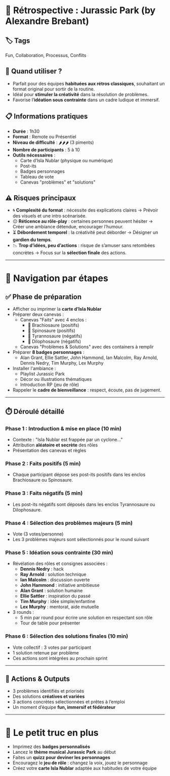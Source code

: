 # 🦖 Rétrospective : Jurassic Park (by Alexandre Brebant)

## 🏷️ Tags
Fun, Collaboration, Processus, Conflits

## 🎯 Quand utiliser ?
- Parfait pour des équipes **habituées aux rétros classiques**, souhaitant un format original pour sortir de la routine.
- Idéal pour **stimuler la créativité** dans la résolution de problèmes.
- Favorise l’**idéation sous contrainte** dans un cadre ludique et immersif.

## 📋 Informations pratiques
- **Durée** : 1h30
- **Format** : Remote ou Présentiel
- **Niveau de difficulté** : 🌶️🌶️🌶️ (3 piments)
- **Nombre de participants** : 5 à 10
- **Outils nécessaires** :
  - Carte d’Isla Nublar (physique ou numérique)
  - Post-its
  - Badges personnages
  - Tableau de vote
  - Canevas "problèmes" et "solutions"

## ⚠️ Risques principaux
- 🌀 **Complexité du format** : nécessite des explications claires → Prévoir des visuels et une intro scénarisée.
- 😐 **Réticence au rôle-play** : certaines personnes peuvent hésiter → Créer une ambiance détendue, encourager l’humour.
- ⏳ **Débordement temporel** : la créativité peut déborder → Désigner un **gardien du temps**.
- 📉 **Trop d’idées, peu d’actions** : risque de s’amuser sans retombées concrètes → Focus sur la **sélection finale** des actions.

---

# 🧭 Navigation par étapes

## ✅ Phase de préparation
- Afficher ou imprimer la **carte d’Isla Nublar**
- Préparer deux canevas :
  - Canevas "Faits" avec 4 enclos :
    - 🦕 Brachiosaure (positifs)
    - 🐊 Spinosaure (positifs)
    - 🦖 Tyrannosaure (négatifs)
    - 🐍 Dilophosaure (négatifs)
  - Canevas "Problèmes & Solutions" avec des containers à remplir
- Préparer **8 badges personnages** :
  - Alan Grant, Ellie Sattler, John Hammond, Ian Malcolm, Ray Arnold, Dennis Nedry, Tim Murphy, Lex Murphy
- Installer l'ambiance :
  - Playlist Jurassic Park
  - Décor ou illustrations thématiques
  - Introduction RP (jeu de rôle)
- Rappeler le **cadre de bienveillance** : respect, écoute, pas de jugement.

---

## ⏱️ Déroulé détaillé

### Phase 1 : Introduction & mise en place (10 min)
- Contexte : "Isla Nublar est frappée par un cyclone..."
- Attribution **aléatoire et secrète** des rôles
- Présentation des canevas et règles

### Phase 2 : Faits positifs (5 min)
- Chaque participant dépose ses post-its positifs dans les enclos Brachiosaure ou Spinosaure.

### Phase 3 : Faits négatifs (5 min)
- Les post-its négatifs sont déposés dans les enclos Tyrannosaure ou Dilophosaure.

### Phase 4 : Sélection des problèmes majeurs (5 min)
- Vote (3 votes/personne)
- Les 3 problèmes majeurs sont sélectionnés pour le round suivant

### Phase 5 : Idéation sous contrainte (30 min)
- Révélation des rôles et consignes associées :
  - **Dennis Nedry** : hack
  - **Ray Arnold** : solution technique
  - **Ian Malcolm** : discussion ouverte
  - **John Hammond** : initiative ambitieuse
  - **Alan Grant** : solution humaine
  - **Ellie Sattler** : inspiration du passé
  - **Tim Murphy** : idée simple/enfantine
  - **Lex Murphy** : mentorat, aide mutuelle
- 3 rounds :
  - 5 min par round pour écrire une solution en respectant son rôle
  - Tour de table pour présenter

### Phase 6 : Sélection des solutions finales (10 min)
- Vote collectif : 3 votes par participant
- 1 solution retenue par problème
- Ces actions sont intégrées au prochain sprint

---

## 🎯 Actions & Outputs
- 3 problèmes identifiés et priorisés
- Des solutions **créatives et variées**
- 3 actions concrètes sélectionnées et prêtes à l’emploi
- Un moment d’équipe **fun, immersif et fédérateur**

---

# 🎁 Le petit truc en plus
- Imprimez des **badges personnalisés**
- Lancez le **thème musical Jurassic Park** au début
- Faites un **quizz pour deviner les personnages**
- Encouragez le **jeu de rôle** : changez la voix, jouez le personnage
- Créez votre **carte Isla Nublar** adaptée aux habitudes de votre équipe
